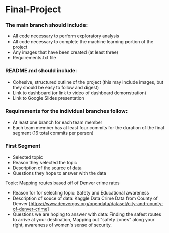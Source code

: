 # Final-Project

### The main branch should include:

- All code necessary to perform exploratory analysis
- All code necessary to complete the machine learning portion of the project
- Any images that have been created (at least three)
- Requirements.txt file

### README.md should include:

- Cohesive, structured outline of the project (this may include images, but they should be easy to follow and digest)
- Link to dashboard (or link to video of dashboard demonstration)
- Link to Google Slides presentation

### Requirements for the individual branches follow:

- At least one branch for each team member
- Each team member has at least four commits for the duration of the final segment (16 total commits per person)

### First Segment
- Selected topic
- Reason they selected the topic
- Description of the source of data
- Questions they hope to answer with the data


Topic: Mapping routes based off of Denver crime rates 
- Reason for for selecting topic: Safety and Educational awareness
- Description of souce of data: Kaggle Data Crime Data from County of Denver [https://www.denvergov.org/opendata/dataset/city-and-county-of-denver-crime]
- Questions we are hoping to answer with data: Finding the safest routes to arrive at   your destination, Mapping out "safety zones" along your right, awareness of women's   sense of security.

